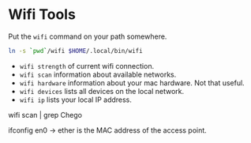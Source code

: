 # Wifi Tools

Put the `wifi` command on your path somewhere.

```sh
ln -s `pwd`/wifi $HOME/.local/bin/wifi
```

- `wifi strength` of current wifi connection.
- `wifi scan` information about available networks.
- `wifi hardware` information about your mac hardware. Not that useful.
- `wifi devices` lists all devices on the local network.
- `wifi ip` lists your local IP address.



wifi scan | grep Chego

ifconfig en0
-> ether is the MAC address of the access point.

